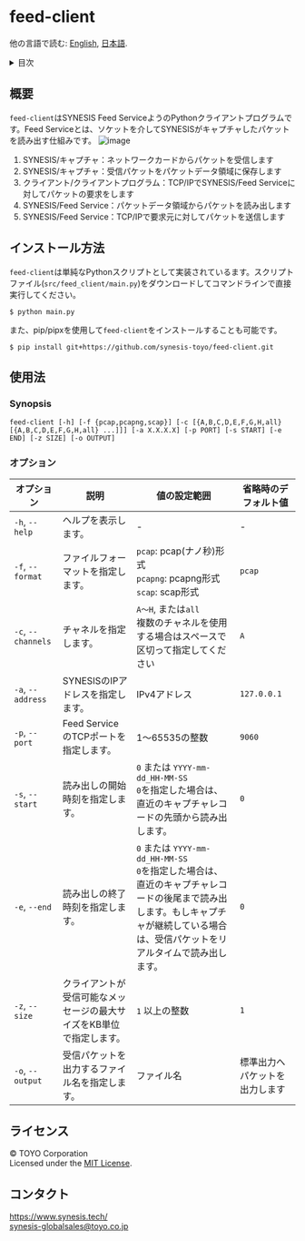 # feed-client

他の言語で読む: [English](README.md), [日本語](README.ja.md).

<!-- TOC -->
<details>
  <summary>目次</summary>
  <ol>
    <li><a href="#description">概要</a></li>
    <li><a href="#installation">インストール方法</a></li>
    <li><a href="#usage">使用法</a></li>
    <li><a href="#license">ライセンス</a></li>
    <li><a href="#contact">コンタクト</a></li>
  </ol>
</details>

## 概要
`feed-client`はSYNESIS Feed ServiceようのPythonクライアントプログラムです。Feed Serviceとは、ソケットを介してSYNESISがキャプチャしたパケットを読み出す仕組みです。
![image](https://github.com/user-attachments/assets/a2b286ca-09b2-4730-ba21-1046c8a6371d)

1. SYNESIS/キャプチャ：ネットワークカードからパケットを受信します
2. SYNESIS/キャプチャ：受信パケットをパケットデータ領域に保存します
3. クライアント/クライアントプログラム：TCP/IPでSYNESIS/Feed Serviceに対してパケットの要求をします
4. SYNESIS/Feed Service：パケットデータ領域からパケットを読み出します
5. SYNESIS/Feed Service：TCP/IPで要求元に対してパケットを送信します

## インストール方法
`feed-client`は単純なPythonスクリプトとして実装されているます。スクリプトファイル(`src/feed_client/main.py`)をダウンロードしてコマンドラインで直接実行してください。
``` shell
$ python main.py
```

また、pip/pipxを使用して`feed-client`をインストールすることも可能です。
``` shell
$ pip install git+https://github.com/synesis-toyo/feed-client.git
```

## 使用法

### Synopsis
```
feed-client [-h] [-f {pcap,pcapng,scap}] [-c [{A,B,C,D,E,F,G,H,all} [{A,B,C,D,E,F,G,H,all} ...]]] [-a X.X.X.X] [-p PORT] [-s START] [-e END] [-z SIZE] [-o OUTPUT]
```

### オプション

| オプション           | 説明                                                                                       | 値の設定範囲                                      | 省略時のデフォルト値            |
|----------------------|--------------------------------------------------------------------------------------------|---------------------------------------------------|---------------------------------|
| `-h`, `--help`       | ヘルプを表示します。                                                                         | -                                                 | -                               |
| `-f`, `--format`     | ファイルフォーマットを指定します。                                                            | `pcap`: pcap(ナノ秒)形式<br>`pcapng`: pcapng形式<br>`scap`: scap形式 | `pcap`                          |
| `-c`, `--channels`   | チャネルを指定します。                                                                       | `A～H`, または`all`<br>複数のチャネルを使用する場合はスペースで区切って指定してください | `A`                             |
| `-a`, `--address`    | SYNESISのIPアドレスを指定します。                                                            | IPv4アドレス                                      | `127.0.0.1`                     |
| `-p`, `--port`       | Feed ServiceのTCPポートを指定します。                                                        | 1～65535の整数                                     | `9060`                          |
| `-s`, `--start`      | 読み出しの開始時刻を指定します。                                                             | `0` または `YYYY-mm-dd_HH-MM-SS`<br>`0`を指定した場合は、直近のキャプチャレコードの先頭から読み出します。 | `0`                             |
| `-e`, `--end`        | 読み出しの終了時刻を指定します。                                                             | `0` または `YYYY-mm-dd_HH-MM-SS`<br>`0`を指定した場合は、直近のキャプチャレコードの後尾まで読み出します。もしキャプチャが継続している場合は、受信パケットをリアルタイムで読み出します。 | `0`                             |
| `-z`, `--size`       | クライアントが受信可能なメッセージの最大サイズをKB単位で指定します。                            | `1` 以上の整数                                     | `1`                             |
| `-o`, `--output`     | 受信パケットを出力するファイル名を指定します。                                               | ファイル名                                        | 標準出力へパケットを出力します |

## ライセンス
© TOYO Corporation  
Licensed under the [MIT License](https://github.com/synesis-toyo/FeedService?tab=MIT-1-ov-file).

## コンタクト
https://www.synesis.tech/  
[synesis-globalsales@toyo.co.jp](<mailto:synesis-globalsales@toyo.co.jp>)
